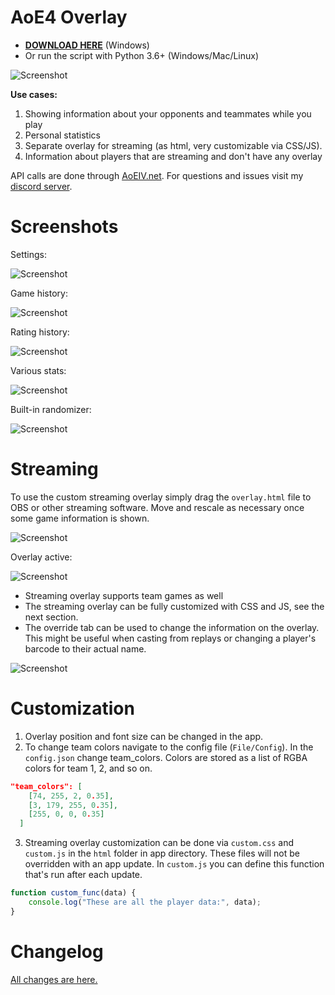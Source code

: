 # AoE4 Overlay
 
* **[DOWNLOAD HERE](https://github.com/FluffyMaguro/AoE4_Overlay/releases/download/1.0.0/AoE4_Overlay.zip)** (Windows)
* Or run the script with Python 3.6+ (Windows/Mac/Linux)

![Screenshot](https://i.imgur.com/eN2zJ3c.jpg)

**Use cases:**

1. Showing information about your opponents and teammates while you play
2. Personal statistics
3. Separate overlay for streaming (as html, very customizable via CSS/JS).
4. Information about players that are streaming and don't have any overlay

API calls are done through [AoEIV.net](https://aoeiv.net/). For questions and issues visit my [discord server](https://discord.gg/FtGdhqD).

# Screenshots

Settings:

![Screenshot](https://i.imgur.com/hhH8R72.png)

Game history:

![Screenshot](https://i.imgur.com/L1V1wp2.png)

Rating history:

![Screenshot](https://i.imgur.com/QqojOJI.png)

Various stats:

![Screenshot](https://i.imgur.com/aGXRnT2.png)

Built-in randomizer:

![Screenshot](https://i.imgur.com/tV4dMfi.png)

# Streaming
To use the custom streaming overlay simply drag the `overlay.html` file to OBS or other streaming software. Move and rescale as necessary once some game information is shown.

![Screenshot](https://i.imgur.com/BK9AC6h.png)

Overlay active:

![Screenshot](https://i.imgur.com/aMDuW25.png)

* Streaming overlay supports team games as well
* The streaming overlay can be fully customized with CSS and JS, see the next section.
* The override tab can be used to change the information on the overlay. This might be useful when casting from replays or changing a player's barcode to their actual name.

![Screenshot](https://i.imgur.com/F5I3AAQ.png)

# Customization

1. Overlay position and font size can be changed in the app.
2. To change team colors navigate to the config file (`File/Config`). In the `config.json` change team_colors. Colors are stored as a list of RGBA colors for team 1, 2, and so on.

```json
"team_colors": [
    [74, 255, 2, 0.35],
    [3, 179, 255, 0.35],
    [255, 0, 0, 0.35]
  ]
```

3. Streaming overlay customization can be done via `custom.css` and `custom.js` in the `html` folder in app directory. These files will not be overridden with an app update. In `custom.js` you can define this function that's run after each update.

```javascript
function custom_func(data) {
    console.log("These are all the player data:", data);
}
```

# Changelog

[All changes are here.](https://github.com/FluffyMaguro/AoE4_Overlay/blob/main/changelog.md)